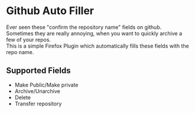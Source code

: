 # Github Auto Filler
Ever seen these "confirm the repository name" fields on github.<br>
Sometimes they are really annoying, when you want to quickly archive a few of your repos.<br>
This is a simple Firefox Plugin which automatically fills these fields with the repo name.

## Supported Fields
- Make Public/Make private
- Archive/Unarchive
- Delete
- Transfer repository
